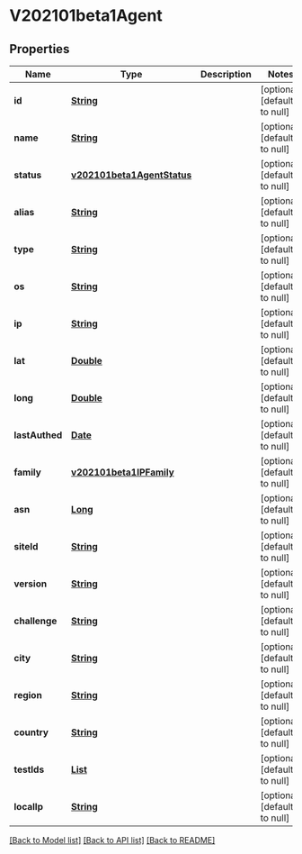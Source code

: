 # V202101beta1Agent
## Properties

Name | Type | Description | Notes
------------ | ------------- | ------------- | -------------
**id** | [**String**](string.md) |  | [optional] [default to null]
**name** | [**String**](string.md) |  | [optional] [default to null]
**status** | [**v202101beta1AgentStatus**](v202101beta1AgentStatus.md) |  | [optional] [default to null]
**alias** | [**String**](string.md) |  | [optional] [default to null]
**type** | [**String**](string.md) |  | [optional] [default to null]
**os** | [**String**](string.md) |  | [optional] [default to null]
**ip** | [**String**](string.md) |  | [optional] [default to null]
**lat** | [**Double**](double.md) |  | [optional] [default to null]
**long** | [**Double**](double.md) |  | [optional] [default to null]
**lastAuthed** | [**Date**](DateTime.md) |  | [optional] [default to null]
**family** | [**v202101beta1IPFamily**](v202101beta1IPFamily.md) |  | [optional] [default to null]
**asn** | [**Long**](long.md) |  | [optional] [default to null]
**siteId** | [**String**](string.md) |  | [optional] [default to null]
**version** | [**String**](string.md) |  | [optional] [default to null]
**challenge** | [**String**](string.md) |  | [optional] [default to null]
**city** | [**String**](string.md) |  | [optional] [default to null]
**region** | [**String**](string.md) |  | [optional] [default to null]
**country** | [**String**](string.md) |  | [optional] [default to null]
**testIds** | [**List**](string.md) |  | [optional] [default to null]
**localIp** | [**String**](string.md) |  | [optional] [default to null]

[[Back to Model list]](../README.md#documentation-for-models) [[Back to API list]](../README.md#documentation-for-api-endpoints) [[Back to README]](../README.md)

